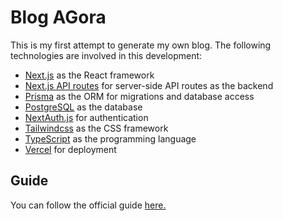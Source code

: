 # Blog AGora

This is my first attempt to generate my own blog. The following technologies are involved in this development:

- [Next.js](https://nextjs.org/) as the React framework
- [Next.js API routes](https://nextjs.org/docs/api-routes/introduction) for server-side API routes as the backend
- [Prisma](https://www.prisma.io/) as the ORM for migrations and database access
- [PostgreSQL](https://www.postgresql.org/) as the database
- [NextAuth.js](https://next-auth.js.org/) for authentication
- [Tailwindcss](https://tailwindcss.com/) as the CSS framework
- [TypeScript](https://www.typescriptlang.org/) as the programming language
- [Vercel](https://vercel.com/) for deployment

## Guide

You can follow the official guide [here.](https://vercel.com/guides/nextjs-prisma-postgres)
